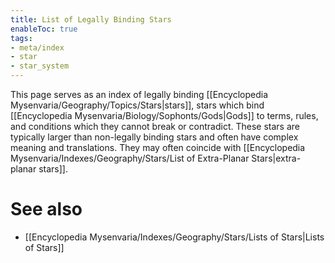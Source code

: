 ```yaml
---
title: List of Legally Binding Stars
enableToc: true
tags:
- meta/index
- star
- star_system
---
```


This page serves as an index of legally binding [[Encyclopedia Mysenvaria/Geography/Topics/Stars|stars]], stars which bind [[Encyclopedia Mysenvaria/Biology/Sophonts/Gods|Gods]] to terms, rules, and conditions which they cannot break or contradict. These stars are typically larger than non-legally binding stars and often have complex meaning and translations. They may often coincide with [[Encyclopedia Mysenvaria/Indexes/Geography/Stars/List of Extra-Planar Stars|extra-planar stars]].

# See also
- [[Encyclopedia Mysenvaria/Indexes/Geography/Stars/Lists of Stars|Lists of Stars]]
